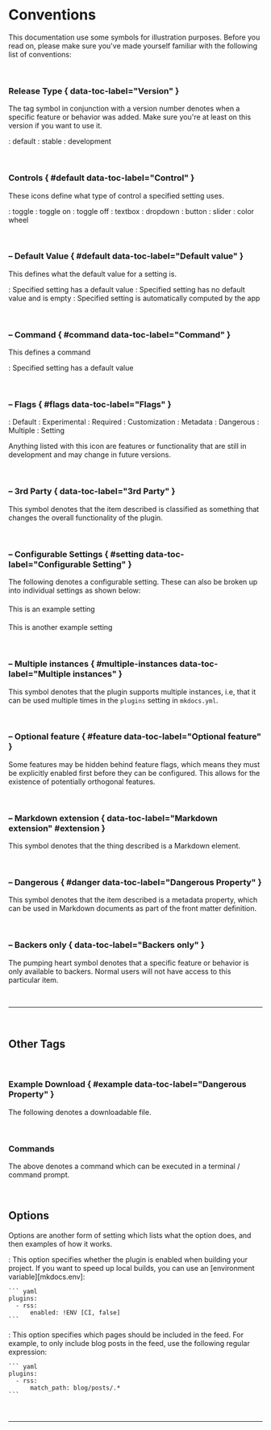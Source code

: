 # Conventions
This documentation use some symbols for illustration purposes. Before you read
on, please make sure you've made yourself familiar with the following list of
conventions:

<br />

### <!-- md:version --> Release Type { data-toc-label="Version" }

The tag symbol in conjunction with a version number denotes when a specific feature or behavior was added. Make sure you're at least on this version if you want to use it.

:   <!-- md:version --> default
:   <!-- md:version stable- --> stable
:   <!-- md:version development- --> development

<br />

### <!-- md:control --> Controls { #default data-toc-label="Control" }

These icons define what type of control a specified setting uses.

:   <!-- md:control toggle --> toggle
:   <!-- md:control toggle_on --> toggle on
:   <!-- md:control toggle_off --> toggle off
:   <!-- md:control textbox --> textbox
:   <!-- md:control dropdown --> dropdown
:   <!-- md:control button --> button
:   <!-- md:control slider --> slider
:   <!-- md:control color #E5E5E5 #121315 --> color wheel

<br />

### <!-- md:default --> – Default Value { #default data-toc-label="Default value" }

This defines what the default value for a setting is.

:   <!-- md:default --> Specified setting has a default value
:   <!-- md:default none --> Specified setting has no default value and is empty
:   <!-- md:default computed --> Specified setting is automatically computed by the app

<br />

### <!-- md:command --> – Command { #command data-toc-label="Command" }

This defines a command

:   <!-- md:command --> Specified setting has a default value

<br />

### <!-- md:flag --> – Flags { #flags data-toc-label="Flags" }

:   <!-- md:flag --> Default
:   <!-- md:flag experimental --> Experimental
:   <!-- md:flag required --> Required
:   <!-- md:flag customization --> Customization
:   <!-- md:flag metadata --> Metadata
:   <!-- md:flag dangerous --> Dangerous
:   <!-- md:flag multiple --> Multiple
:   <!-- md:flag setting --> Setting

Anything listed with this icon are features or functionality that are still in development and may change in future versions.

<br />

### <!-- md:3rdparty --> – 3rd Party { data-toc-label="3rd Party" }

This symbol denotes that the item described is classified as something that changes the overall functionality of the plugin.

<br />

### <!-- md:flag setting --> – Configurable Settings { #setting data-toc-label="Configurable Setting" }

The following denotes a configurable setting. These can also be broken up into individual settings as shown below:

#### <!-- md:setting example.setting.enabled -->
<!-- md:version 1.0.0 -->
<!-- md:default `true` -->

This is an example setting

#### <!-- md:setting example.setting.other -->
<!-- md:version 1.0.0 -->
<!-- md:default `true` -->

This is another example setting

<br />

### <!-- md:flag multiple --> – Multiple instances { #multiple-instances data-toc-label="Multiple instances" }

This symbol denotes that the plugin supports multiple instances, i.e, that it
can be used multiple times in the `plugins` setting in `mkdocs.yml`.

<br />

### <!-- md:feature --> – Optional feature { #feature data-toc-label="Optional feature" }

Some features may be hidden behind feature flags, which means they must
be explicitly enabled first before they can be configured. This allows
for the existence of potentially orthogonal features.

<br />

### <!-- md:markdown --> – Markdown extension { data-toc-label="Markdown extension" #extension }

This symbol denotes that the thing described is a Markdown element.

<br />

### <!-- md:flag dangerous --> – Dangerous { #danger data-toc-label="Dangerous Property" }

This symbol denotes that the item described is a metadata property, which can
be used in Markdown documents as part of the front matter definition.


<br />

### <!-- md:backers --> – Backers only { data-toc-label="Backers only" }

The pumping heart symbol denotes that a specific feature or behavior is only
available to backers. Normal users will not have access to this particular item.

<br />

---

<br />

## Other Tags

<br />

### Example Download { #example data-toc-label="Dangerous Property" }
<!-- md:example my-example-file -->

The following denotes a downloadable file.

<br />

### Commands
<!-- md:command `-s,  --start` -->

The above denotes a command which can be executed in a terminal / command prompt.

<br />

## Options

Options are another form of setting which lists what the option does, and then examples of how it works.

<!-- md:option rss.enabled -->

:   <!-- md:default `true` --> This option specifies whether
    the plugin is enabled when building your project. If you want to speed up
    local builds, you can use an [environment variable][mkdocs.env]:

    ``` yaml
    plugins:
      - rss:
          enabled: !ENV [CI, false]
    ```

<!-- md:option rss.match_path -->

:   <!-- md:default `.*` --> This option specifies which
    pages should be included in the feed. For example, to only include blog
    posts in the feed, use the following regular expression:

    ``` yaml
    plugins:
      - rss:
          match_path: blog/posts/.*
    ```

<br />

---

<br />

<br />
<br />

